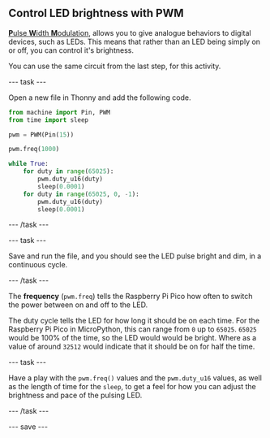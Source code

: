 ## Control LED brightness with PWM

[**P**ulse **W**idth **M**odulation](https://en.wikipedia.org/wiki/Pulse-width_modulation), allows you to give analogue behaviors to digital devices, such as LEDs. This means that rather than an LED being simply on or off, you can control it's brightness.

You can use the same circuit from the last step, for this activity.

--- task ---

Open a new file in Thonny and add the following code.

```python
from machine import Pin, PWM
from time import sleep

pwm = PWM(Pin(15))

pwm.freq(1000)

while True:
    for duty in range(65025):
		pwm.duty_u16(duty)
		sleep(0.0001)
	for duty in range(65025, 0, -1):
		pwm.duty_u16(duty)
		sleep(0.0001)
```

--- /task ---

--- task ---

Save and run the file, and you should see the LED pulse bright and dim, in a continuous cycle.

--- /task ---

The **frequency** (`pwm.freq`) tells the Raspberry Pi Pico how often to switch the power between on and off to the LED.

The duty cycle tells the LED for how long it should be on each time. For the Raspberry Pi Pico in MicroPython, this can range from `0` up to `65025`. `65025` would be 100% of the time, so the LED would would be bright. Where as a value of around `32512` would indicate that it should be on for half the time.

--- task ---

Have a play with the `pwm.freq()` values and the `pwm.duty_u16` values, as well as the length of time for the `sleep`, to get a feel for how you can adjust the brightness and pace of the pulsing LED.

--- /task ---

--- save ---
